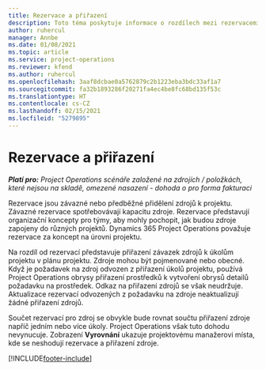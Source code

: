 ```yaml
---
title: Rezervace a přiřazení
description: Toto téma poskytuje informace o rozdílech mezi rezervacemi zdrojů a přiřazeními zdrojů.
author: ruhercul
manager: Annbe
ms.date: 01/08/2021
ms.topic: article
ms.service: project-operations
ms.reviewer: kfend
ms.author: ruhercul
ms.openlocfilehash: 3aaf8dcbae0a5762879c2b1223eba3bdc33af1a7
ms.sourcegitcommit: fa32b1893286f20271fa4ec4be8fc68bd135f53c
ms.translationtype: HT
ms.contentlocale: cs-CZ
ms.lasthandoff: 02/15/2021
ms.locfileid: "5279895"
---
```

# <a name="bookings-vs-assignments"></a>Rezervace a přiřazení

_**Platí pro:** Project Operations scénáře založené na zdrojích / položkách, které nejsou na skladě, omezené nasazení - dohoda o pro forma fakturaci_

Rezervace jsou závazné nebo předběžné přidělení zdrojů k projektu. Závazné rezervace spotřebovávají kapacitu zdroje. Rezervace představují organizační koncepty pro týmy, aby mohly pochopit, jak budou zdroje zapojeny do různých projektů. Dynamics 365 Project Operations považuje rezervace za koncept na úrovni projektu. 

Na rozdíl od rezervací představuje přiřazení závazek zdrojů k úkolům projektu v plánu projektu. Zdroje mohou být pojmenované nebo obecné.  Když je požadavek na zdroj odvozen z přiřazení úkolů projektu, používá Project Operations obrysy přiřazení prostředků k vytvoření obrysů detailů požadavku na prostředek. Odkaz na přiřazení zdrojů se však neudržuje. Aktualizace rezervací odvozených z požadavku na zdroje neaktualizují žádné přiřazení zdrojů.

Součet rezervací pro zdroj se obvykle bude rovnat součtu přiřazení zdroje napříč jedním nebo více úkoly. Project Operations však tuto dohodu nevynucuje. Zobrazení **Vyrovnání** ukazuje projektovému manažerovi místa, kde se neshodují rezervace a přiřazení zdroje.




[!INCLUDE[footer-include](../includes/footer-banner.md)]